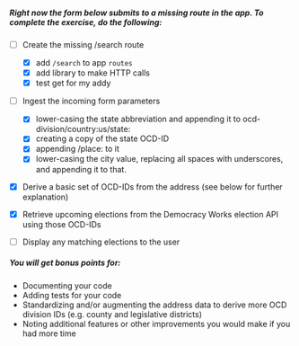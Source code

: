 ##### Right now the form below submits to a missing route in the app. To complete the exercise, do the following:

- [ ] Create the missing /search route
    - [x] add `/search` to app `routes`
    - [x] add library to make HTTP calls
    - [x] test get for my addy
- [ ] Ingest the incoming form parameters
    - [x] lower-casing the state abbreviation and appending it to ocd-division/country:us/state:
    - [x] creating a copy of the state OCD-ID
    - [x] appending /place: to it
    - [x] lower-casing the city value, replacing all spaces with underscores, and appending it to that.
- [x] Derive a basic set of OCD-IDs from the address (see below for further explanation)
- [x] Retrieve upcoming elections from the Democracy Works election API using those OCD-IDs
- [ ] Display any matching elections to the user


##### You will get bonus points for:

- Documenting your code
- Adding tests for your code
- Standardizing and/or augmenting the address data to derive more OCD division IDs (e.g. county and legislative districts)
- Noting additional features or other improvements you would make if you had more time